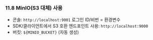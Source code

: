 ### 11.8 MinIO(S3 대체) 사용

- 콘솔: `http://localhost:9001` 로그인 ID/비번 = 환경변수
- SDK/클라이언트에서 S3 호환 엔드포인트 사용: `http://localhost:9000`
- 버킷: `${MINIO_BUCKET}` (자동 생성)


